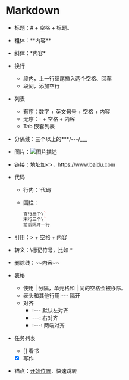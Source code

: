 # Markdown

- 标题：\# + 空格 + 标题。
- 粗体：\*\*内容\*\*
- 斜体：\*内容\*
- 换行
  - 段内，上一行结尾插入两个空格、回车
  - 段间，添加空行
- 列表
  - 有序：数字 + 英文句号 + 空格 + 内容
  - 无序：\- + 空格 + 内容
  - Tab 嵌套列表
- 分隔线：三个以上的\*\*\*/\---/\_\_\_
- 图片：![图片描述](图片位置)
- 链接：地址加\<\>，<https://www.baidu.com>
- 代码

  - 行内：\`代码\`
  - 围栏：

    ```c++
    首行三个\`
    末行三个\`
    前后隔开一行
    ```

- 引用：\> + 空格 + 内容
- 转义：\标记符号，比如 \*
- 删除线：\~~~~内容~~\~~
- 表格
  - 使用 | 分隔，单元格和 | 间的空格会被移除。
  - 表头和其他行用 \--- 隔开
  - 对齐
    - :--- 默认左对齐
    - ---: 右对齐
    - :---: 两端对齐
- 任务列表
  - [] 看书
  - [x] 写作
- 锚点：[开始位置](#markdown-learning)，快速跳转
